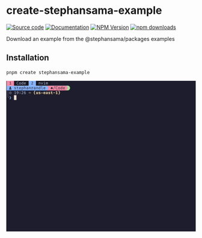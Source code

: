 # create-stephansama-example

[![Source code](https://img.shields.io/badge/Source-666666?style=flat&logo=github&label=Github&labelColor=211F1F)](https://github.com/stephansama/packages/tree/main/core/example)
[![Documentation](https://img.shields.io/badge/Documentation-211F1F?style=flat&logo=Wikibooks&labelColor=211F1F)](https://packages.stephansama.info/api/create-stephansama-example)
[![NPM Version](https://img.shields.io/npm/v/create-stephansama-example?logo=npm&logoColor=red&color=211F1F&labelColor=211F1F)](https://www.npmjs.com/package/create-stephansama-example)
[![npm downloads](https://img.shields.io/npm/dw/create-stephansama-example?labelColor=211F1F)](https://www.npmjs.com/package/create-stephansama-example)

Download an example from the @stephansama/packages examples

## Installation

```sh
pnpm create stephansama-example
```

![example](https://raw.githubusercontent.com/stephansama/static/refs/heads/main/packages/example.gif)
